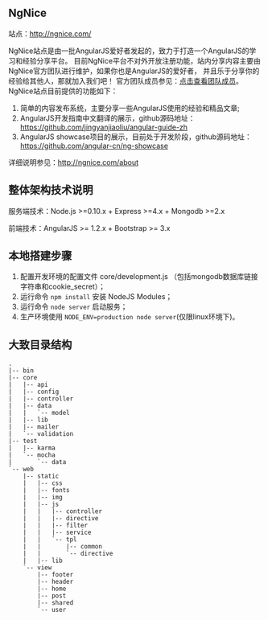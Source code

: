## NgNice
站点：http://ngnice.com/

NgNice站点是由一批AngularJS爱好者发起的，致力于打造一个AngularJS的学习和经验分享平台。
目前NgNice平台不对外开放注册功能，站内分享内容主要由NgNice官方团队进行维护，如果你也是AngularJS的爱好者，
并且乐于分享你的经验给其他人，那就加入我们吧！ 官方团队成员参见：[点击查看团队成员](https://worktile.com/teams/195a7878764eb2)。
NgNice站点目前提供的功能如下：

1. 简单的内容发布系统，主要分享一些AngularJS使用的经验和精品文章;
1. AngularJS开发指南中文翻译的展示，github源码地址：https://github.com/jingyanjiaoliu/angular-guide-zh
1. AngularJS showcase项目的展示，目前处于开发阶段，github源码地址：https://github.com/angular-cn/ng-showcase


详细说明参见：http://ngnice.com/about

## 整体架构技术说明

服务端技术：Node.js >=0.10.x + Express >=4.x + Mongodb >=2.x

前端技术：AngularJS >= 1.2.x + Bootstrap >= 3.x

## 本地搭建步骤

1. 配置开发环境的配置文件 core/development.js （包括mongodb数据库链接字符串和cookie_secret）；
1. 运行命令 `npm install` 安装 NodeJS Modules；
1. 运行命令 `node server` 启动服务；
1. 生产环境使用 `NODE_ENV=production node server`(仅限linux环境下)。

## 大致目录结构

```
.
|-- bin
|-- core
|   |-- api
|   |-- config
|   |-- controller
|   |-- data
|   |   `-- model
|   |-- lib
|   |-- mailer
|   `-- validation
|-- test
|   |-- karma
|   `-- mocha
|       `-- data
`-- web
    |-- static
    |   |-- css
    |   |-- fonts
    |   |-- img
    |   |-- js
    |   |   |-- controller
    |   |   |-- directive
    |   |   |-- filter
    |   |   |-- service
    |   |   `-- tpl
    |   |       |-- common
    |   |       `-- directive
    |   |-- lib
    `-- view
        |-- footer
        |-- header
        |-- home
        |-- post
        |-- shared
        `-- user

```
